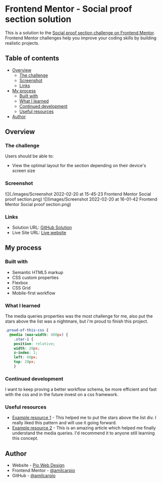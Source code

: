 # Frontend Mentor - Social proof section solution

This is a solution to the [Social proof section challenge on Frontend Mentor](https://www.frontendmentor.io/challenges/social-proof-section-6e0qTv_bA). Frontend Mentor challenges help you improve your coding skills by building realistic projects. 

## Table of contents

- [Overview](#overview)
  - [The challenge](#the-challenge)
  - [Screenshot](#screenshot)
  - [Links](#links)
- [My process](#my-process)
  - [Built with](#built-with)
  - [What I learned](#what-i-learned)
  - [Continued development](#continued-development)
  - [Useful resources](#useful-resources)
- [Author](#author)

## Overview

### The challenge

Users should be able to:

- View the optimal layout for the section depending on their device's screen size

### Screenshot

![](./images/Screenshot 2022-02-20 at 15-45-23 Frontend Mentor Social proof section.png)
![](images/Screenshot 2022-02-20 at 16-01-42 Frontend Mentor Social proof section.png)

### Links

- Solution URL: [GitHub Solution](https://github.com/Amilcarpio/social-proof-section)
- Live Site URL: [Live website](https://amilcarpio.github.io/social-proof-section/)

## My process

### Built with

- Semantic HTML5 markup
- CSS custom properties
- Flexbox
- CSS Grid
- Mobile-first workflow

### What I learned

The media queries properties was the most challenge for me, also put the stars above the list was a nightmare, but i'm proud to finish this project.

```css
.proud-of-this-css {
  @media (max-width: 480px) {
    .star-1 {
    position: relative;
    width: 20px;
    z-index: 1;
    left: 60px;
    top: 20px;
    }
```
### Continued development

I want to keep proving a better workflow schema, be more efficient and fast with the css and in the future invest on a css framework.

### Useful resources

- [Example resource 1](https://pt.stackoverflow.com/questions/333670/elemento-sobrepondo-o-outro-css) - This helped me to put the stars above the list div. I really liked this pattern and will use it going forward.
- [Example resource 2](https://developer.mozilla.org/pt-BR/docs/Web/CSS/Media_Queries/Using_media_queries) - This is an amazing article which helped me finally understand the media queries. I'd recommend it to anyone still learning this concept.

## Author

- Website - [Pio Web Design](https://www.piowebdesign.com)
- Frontend Mentor - [@amilcarpio](https://www.frontendmentor.io/profile/Amilcarpio)
- GitHub - [@amilcarpio](https://github.com/Amilcarpio)



